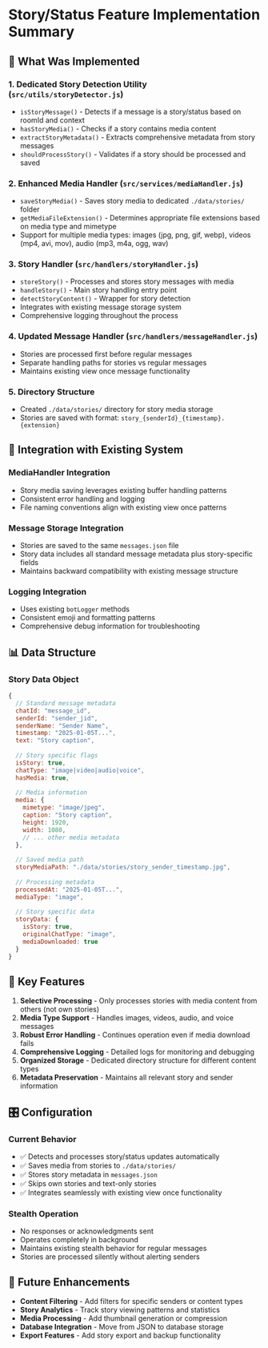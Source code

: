 # Story/Status Feature Implementation Summary

## 🎯 What Was Implemented

### 1. **Dedicated Story Detection Utility** (`src/utils/storyDetector.js`)
- `isStoryMessage()` - Detects if a message is a story/status based on roomId and context
- `hasStoryMedia()` - Checks if a story contains media content
- `extractStoryMetadata()` - Extracts comprehensive metadata from story messages
- `shouldProcessStory()` - Validates if a story should be processed and saved

### 2. **Enhanced Media Handler** (`src/services/mediaHandler.js`)
- `saveStoryMedia()` - Saves story media to dedicated `./data/stories/` folder
- `getMediaFileExtension()` - Determines appropriate file extensions based on media type and mimetype
- Support for multiple media types: images (jpg, png, gif, webp), videos (mp4, avi, mov), audio (mp3, m4a, ogg, wav)

### 3. **Story Handler** (`src/handlers/storyHandler.js`)
- `storeStory()` - Processes and stores story messages with media
- `handleStory()` - Main story handling entry point
- `detectStoryContent()` - Wrapper for story detection
- Integrates with existing message storage system
- Comprehensive logging throughout the process

### 4. **Updated Message Handler** (`src/handlers/messageHandler.js`)
- Stories are processed first before regular messages
- Separate handling paths for stories vs regular messages
- Maintains existing view once message functionality

### 5. **Directory Structure**
- Created `./data/stories/` directory for story media storage
- Stories are saved with format: `story_{senderId}_{timestamp}.{extension}`

## 🔧 Integration with Existing System

### **MediaHandler Integration**
- Story media saving leverages existing buffer handling patterns
- Consistent error handling and logging
- File naming conventions align with existing view once patterns

### **Message Storage Integration**
- Stories are saved to the same `messages.json` file
- Story data includes all standard message metadata plus story-specific fields
- Maintains backward compatibility with existing message structure

### **Logging Integration**
- Uses existing `botLogger` methods
- Consistent emoji and formatting patterns
- Comprehensive debug information for troubleshooting

## 📊 Data Structure

### **Story Data Object**
```javascript
{
  // Standard message metadata
  chatId: "message_id",
  senderId: "sender_jid", 
  senderName: "Sender Name",
  timestamp: "2025-01-05T...",
  text: "Story caption",
  
  // Story specific flags
  isStory: true,
  chatType: "image|video|audio|voice",
  hasMedia: true,
  
  // Media information
  media: {
    mimetype: "image/jpeg",
    caption: "Story caption",
    height: 1920,
    width: 1080,
    // ... other media metadata
  },
  
  // Saved media path
  storyMediaPath: "./data/stories/story_sender_timestamp.jpg",
  
  // Processing metadata
  processedAt: "2025-01-05T...",
  mediaType: "image",
  
  // Story specific data
  storyData: {
    isStory: true,
    originalChatType: "image",
    mediaDownloaded: true
  }
}
```

## 🚀 Key Features

1. **Selective Processing** - Only processes stories with media content from others (not own stories)
2. **Media Type Support** - Handles images, videos, audio, and voice messages
3. **Robust Error Handling** - Continues operation even if media download fails
4. **Comprehensive Logging** - Detailed logs for monitoring and debugging
5. **Organized Storage** - Dedicated directory structure for different content types
6. **Metadata Preservation** - Maintains all relevant story and sender information

## 🎛️ Configuration

### **Current Behavior**
- ✅ Detects and processes story/status updates automatically
- ✅ Saves media from stories to `./data/stories/`
- ✅ Stores story metadata in `messages.json`
- ✅ Skips own stories and text-only stories
- ✅ Integrates seamlessly with existing view once functionality

### **Stealth Operation**
- No responses or acknowledgments sent
- Operates completely in background
- Maintains existing stealth behavior for regular messages
- Stories are processed silently without alerting senders

## 🔮 Future Enhancements

- **Content Filtering** - Add filters for specific senders or content types
- **Story Analytics** - Track story viewing patterns and statistics  
- **Media Processing** - Add thumbnail generation or compression
- **Database Integration** - Move from JSON to database storage
- **Export Features** - Add story export and backup functionality
